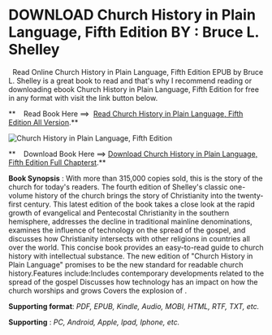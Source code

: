  **DOWNLOAD Church History in Plain Language, Fifth Edition BY : Bruce L. Shelley**
==================================================================================

  Read Online Church History in Plain Language, Fifth Edition EPUB by Bruce L. Shelley is a great book to read and that's why I recommend reading or downloading ebook Church History in Plain Language, Fifth Edition for free in any format with visit the link button below.

**    Read Book Here ==>  [Read Church History in Plain Language, Fifth Edition All Version](https://goodreadbook.site/?book=0310115965).**

![Church History in Plain Language, Fifth Edition](https://i.gr-assets.com/images/S/compressed.photo.goodreads.com/books/1607017759l/55918294.jpg)

**    Download Book Here ==> [Download Church History in Plain Language, Fifth Edition Full Chapterst](https://goodreadbook.site/?book=0310115965).**

**Book Synopsis** : With more than 315,000 copies sold, this is the story of the church for today's readers. The fourth edition of Shelley's classic one-volume history of the church brings the story of Christianity into the twenty-first century. This latest edition of the book takes a close look at the rapid growth of evangelical and Pentecostal Christianity in the southern hemisphere, addresses the decline in traditional mainline denominations, examines the influence of technology on the spread of the gospel, and discusses how Christianity intersects with other religions in countries all over the world. This concise book provides an easy-to-read guide to church history with intellectual substance. The new edition of "Church History in Plain Language" promises to be the new standard for readable church history.Features include:Includes contemporary developments related to the spread of the gospel Discusses how technology has an impact on how the church worships and grows Covers the explosion of .

**Supporting format**: _PDF, EPUB, Kindle, Audio, MOBI, HTML, RTF, TXT, etc._

**Supporting** : _PC, Android, Apple, Ipad, Iphone, etc._